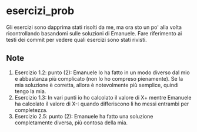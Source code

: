# esercizi_prob
Gli esercizi sono dapprima stati risolti da me, ma ora sto un po' alla volta ricontrollando basandomi sulle soluzioni di Emanuele. Fare riferimento ai testi dei commit per vedere quali esercizi sono stati rivisti.

## Note
1. Esercizio 1.2: punto (2): Emanuele lo ha fatto in un modo diverso dal mio e abbastanza più complicato (non lo ho compreso pienamente). Se la mia soluzione è corretta, allora è notevolmente più semplice, quindi tengo la mia.
2. Esercizio 1.3: In vari punti io ho calcolato il valore di X+ mentre Emanuele ha calcolato il valore di X-: quando differiscono li ho messi entrambi per completezza.
3. Esercizio 2.5: punto (2): Emanuele ha fatto una soluzione completamente diversa, più contosa della mia.
